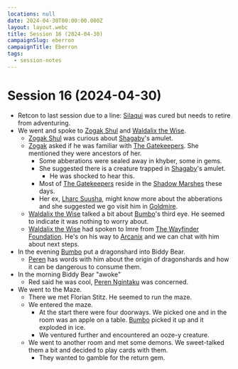 ```yaml
---
locations: null
date: 2024-04-30T00:00:00.000Z
layout: layout.webc
title: Session 16 (2024-04-30)
campaignSlug: eberron
campaignTitle: Eberron
tags:
  - session-notes
---
```

# Session 16 (2024-04-30)

- Retcon to last session due to a line: [Silaqui](npcs/silaqui-nightbreeze.md) was cured but needs to retire from adventuring.
- We went and spoke to [Zogak Shul](npcs/zogak-shul.md) and [Waldalix the Wise](npcs/waldalix-the-wise.md).
	- [Zogak Shul](npcs/zogak-shul.md) was curious about [Shagaby](pcs/shagaby.md)'s amulet.
	- [Zogak](npcs/zogak-shul.md) asked if he was familiar with [The Gatekeepers](other/the-gatekeepers.md). She mentioned they were ancestors of her.
		- Some abberations were sealed away in khyber, some in gems.
		- She suggested there is a creature trapped in [Shagaby](pcs/shagaby.md)'s amulet.
			- He was shocked to hear this.
		- Most of [The Gatekeepers](other/the-gatekeepers.md) reside in the [Shadow Marshes](locations/shadow-marches.md) these days.
		- Her ex, [Lharc Suusha](npcs/lharc-suusha.md), might know more about the abberations and she suggested we go visit him in [Goldmire](locations/goldmire.md).
	- [Waldalix the Wise](npcs/waldalix-the-wise.md) talked a bit about [Bumbo](pcs/bumbo.md)'s third eye. He seemed to indicate it was nothing to worry about.
	- [Waldalix the Wise](npcs/waldalix-the-wise.md) had spoken to Imre from [The Wayfinder Foundation](other/the-wayfinder-foundation.md). He's on his way to [Arcanix](locations/arcanix.md) and we can chat with him about next steps.
- In the evening [Bumbo](pcs/bumbo.md) put a dragonshard into Biddy Bear.
	- [Peren](pcs/peren-ngintaku.md) has words with him about the origin of dragonshards and how it can be dangerous to consume them.
- In the morning Biddy Bear "awoke"
	- Red said he was cool, [Peren Ngintaku](pcs/peren-ngintaku.md) was concerned.
- We went to the Maze.
	- There we met Florian Stitz. He seemed to run the maze.
	- We entered the maze.
		- At the start there were four doorways. We picked one and in the room was an apple on a table. [Bumbo](pcs/bumbo.md) picked it up and it exploded in ice.
		- We ventured further and encountered an ooze-y creature.
	- We went to another room and met some demons. We sweet-talked them a bit and decided to play cards with them.
		- They wanted to gamble for the return gem.
